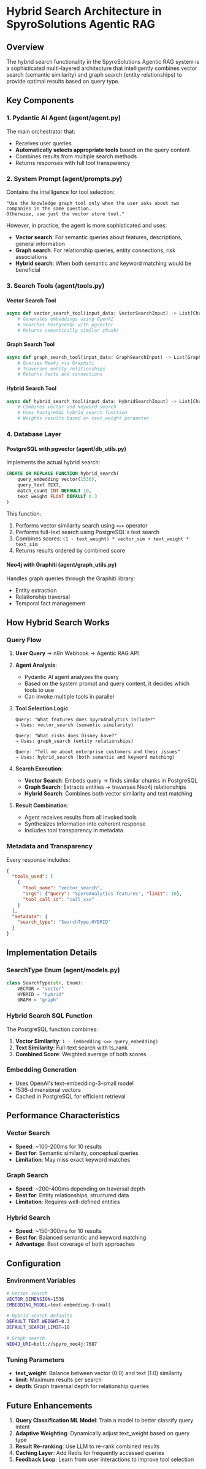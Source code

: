 # Hybrid Search Architecture in SpyroSolutions Agentic RAG

## Overview

The hybrid search functionality in the SpyroSolutions Agentic RAG system is a sophisticated multi-layered architecture that intelligently combines vector search (semantic similarity) and graph search (entity relationships) to provide optimal results based on query type.

## Key Components

### 1. Pydantic AI Agent (agent/agent.py)
The main orchestrator that:
- Receives user queries
- **Automatically selects appropriate tools** based on the query content
- Combines results from multiple search methods
- Returns responses with full tool transparency

### 2. System Prompt (agent/prompts.py)
Contains the intelligence for tool selection:
```
"Use the knowledge graph tool only when the user asks about two companies in the same question. 
Otherwise, use just the vector store tool."
```

However, in practice, the agent is more sophisticated and uses:
- **Vector search**: For semantic queries about features, descriptions, general information
- **Graph search**: For relationship queries, entity connections, risk associations
- **Hybrid search**: When both semantic and keyword matching would be beneficial

### 3. Search Tools (agent/tools.py)

#### Vector Search Tool
```python
async def vector_search_tool(input_data: VectorSearchInput) -> List[ChunkResult]:
    # Generates embeddings using OpenAI
    # Searches PostgreSQL with pgvector
    # Returns semantically similar chunks
```

#### Graph Search Tool
```python
async def graph_search_tool(input_data: GraphSearchInput) -> List[GraphSearchResult]:
    # Queries Neo4j via Graphiti
    # Traverses entity relationships
    # Returns facts and connections
```

#### Hybrid Search Tool
```python
async def hybrid_search_tool(input_data: HybridSearchInput) -> List[ChunkResult]:
    # Combines vector and keyword search
    # Uses PostgreSQL hybrid_search function
    # Weights results based on text_weight parameter
```

### 4. Database Layer

#### PostgreSQL with pgvector (agent/db_utils.py)
Implements the actual hybrid search:
```sql
CREATE OR REPLACE FUNCTION hybrid_search(
    query_embedding vector(1536),
    query_text TEXT,
    match_count INT DEFAULT 10,
    text_weight FLOAT DEFAULT 0.3
)
```

This function:
1. Performs vector similarity search using `<=>` operator
2. Performs full-text search using PostgreSQL's text search
3. Combines scores: `(1 - text_weight) * vector_sim + text_weight * text_sim`
4. Returns results ordered by combined score

#### Neo4j with Graphiti (agent/graph_utils.py)
Handles graph queries through the Graphiti library:
- Entity extraction
- Relationship traversal
- Temporal fact management

## How Hybrid Search Works

### Query Flow

1. **User Query** → n8n Webhook → Agentic RAG API

2. **Agent Analysis**:
   - Pydantic AI agent analyzes the query
   - Based on the system prompt and query content, it decides which tools to use
   - Can invoke multiple tools in parallel

3. **Tool Selection Logic**:
   ```
   Query: "What features does SpyroAnalytics include?"
   → Uses: vector_search (semantic similarity)
   
   Query: "What risks does Disney have?"
   → Uses: graph_search (entity relationships)
   
   Query: "Tell me about enterprise customers and their issues"
   → Uses: hybrid_search (both semantic and keyword matching)
   ```

4. **Search Execution**:
   - **Vector Search**: Embeds query → finds similar chunks in PostgreSQL
   - **Graph Search**: Extracts entities → traverses Neo4j relationships
   - **Hybrid Search**: Combines both vector similarity and text matching

5. **Result Combination**:
   - Agent receives results from all invoked tools
   - Synthesizes information into coherent response
   - Includes tool transparency in metadata

### Metadata and Transparency

Every response includes:
```json
{
  "tools_used": [
    {
      "tool_name": "vector_search",
      "args": {"query": "SpyroAnalytics features", "limit": 10},
      "tool_call_id": "call_xxx"
    }
  ],
  "metadata": {
    "search_type": "SearchType.HYBRID"
  }
}
```

## Implementation Details

### SearchType Enum (agent/models.py)
```python
class SearchType(str, Enum):
    VECTOR = "vector"
    HYBRID = "hybrid"
    GRAPH = "graph"
```

### Hybrid Search SQL Function
The PostgreSQL function combines:
1. **Vector Similarity**: `1 - (embedding <=> query_embedding)`
2. **Text Similarity**: Full-text search with ts_rank
3. **Combined Score**: Weighted average of both scores

### Embedding Generation
- Uses OpenAI's text-embedding-3-small model
- 1536-dimensional vectors
- Cached in PostgreSQL for efficient retrieval

## Performance Characteristics

### Vector Search
- **Speed**: ~100-200ms for 10 results
- **Best for**: Semantic similarity, conceptual queries
- **Limitation**: May miss exact keyword matches

### Graph Search
- **Speed**: ~200-400ms depending on traversal depth
- **Best for**: Entity relationships, structured data
- **Limitation**: Requires well-defined entities

### Hybrid Search
- **Speed**: ~150-300ms for 10 results
- **Best for**: Balanced semantic and keyword matching
- **Advantage**: Best coverage of both approaches

## Configuration

### Environment Variables
```bash
# Vector search
VECTOR_DIMENSION=1536
EMBEDDING_MODEL=text-embedding-3-small

# Hybrid search defaults
DEFAULT_TEXT_WEIGHT=0.3
DEFAULT_SEARCH_LIMIT=10

# Graph search
NEO4J_URI=bolt://spyro_neo4j:7687
```

### Tuning Parameters
- **text_weight**: Balance between vector (0.0) and text (1.0) similarity
- **limit**: Maximum results per search
- **depth**: Graph traversal depth for relationship queries

## Future Enhancements

1. **Query Classification ML Model**: Train a model to better classify query intent
2. **Adaptive Weighting**: Dynamically adjust text_weight based on query type
3. **Result Re-ranking**: Use LLM to re-rank combined results
4. **Caching Layer**: Add Redis for frequently accessed queries
5. **Feedback Loop**: Learn from user interactions to improve tool selection